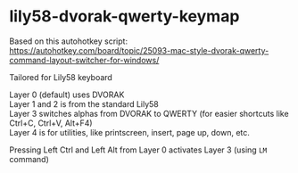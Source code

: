 # lily58-dvorak-qwerty-keymap

Based on this autohotkey script: https://autohotkey.com/board/topic/25093-mac-style-dvorak-qwerty-command-layout-switcher-for-windows/

Tailored for Lily58 keyboard

Layer 0 (default) uses DVORAK  
Layer 1 and 2 is from the standard Lily58  
Layer 3 switches alphas from DVORAK to QWERTY (for easier shortcuts like
Ctrl+C, Ctrl+V, Alt+F4)  
Layer 4 is for utilities, like printscreen, insert, page up, down, etc.

Pressing Left Ctrl and Left Alt from Layer 0 activates Layer 3 (using `LM` command)
